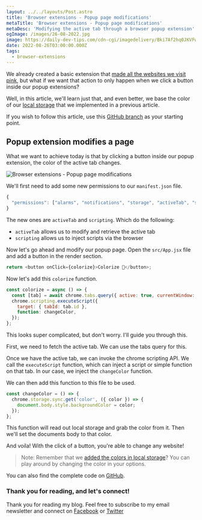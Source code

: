 ```yaml
---
layout: ../../layouts/Post.astro
title: 'Browser extensions - Popup page modifications'
metaTitle: 'Browser extensions - Popup page modifications'
metaDesc: 'Modifying the active tab through a browser popup extension'
ogImage: /images/26-08-2022.jpg
image: https://daily-dev-tips.com/cdn-cgi/imagedelivery/Bki7Af2hq0JKVFw1XYYMQg/4b27088a-130a-4bfa-945a-b0b50acdb700
date: 2022-08-26T03:00:00.000Z
tags:
  - browser-extensions
---
```


We already created a basic extension that [made all the websites we visit pink](https://daily-dev-tips.com/posts/browser-extensions-our-first-extension/), but what if we want that action to only happen when we click a button inside our popup extensions?

Well, in this article, we'll learn just that, and even better, we base the color of our [local storage](https://daily-dev-tips.com/posts/browser-extensions-using-storage/) that we implemented in a previous article.

If you wish to follow this article, use this [GitHub branch](https://github.com/rebelchris/popup-extension/tree/options) as your starting point.

## Popup extension modifies a page

What we want to achieve today is that by clicking a button inside our popup extension, the color of the active tab changes.

![Browser extensions - Popup page modifications](https://cdn.hashnode.com/res/hashnode/image/upload/v1660670380498/wVYOY4Bk5.gif)

<!-- <video autoplay loop muted playsinline>
  <source src="https://res.cloudinary.com/daily-dev-tips/video/upload/v1660670565/modify-page_rux0n9.webm" type="video/webm" />
  <source src="https://res.cloudinary.com/daily-dev-tips/video/upload/v1660670565/modify-page_bn1wze.mp4" type="video/mp4" />
</video> -->

We'll first need to add some new permissions to our `manifest.json` file.

```js
{
  "permissions": ["alarms", "notifications", "storage", "activeTab", "scripting"],
}
```

The new ones are `activeTab` and `scripting`.
Which do the following:

- `activeTab` allows us to modify and retrieve the active tab
- `scripting` allows us to inject scripts via the browser

Now let's go ahead and modify our popup page. Open the `src/App.jsx` file and add a button in the render section.

```js
return <button onClick={colorize}>Colorize 💖</button>;
```

Now let's add this `colorize` function.

```js
const colorize = async () => {
  const [tab] = await chrome.tabs.query({ active: true, currentWindow: true });
  chrome.scripting.executeScript({
    target: { tabId: tab.id },
    function: changeColor,
  });
};
```

This looks super complicated, but don't worry. I'll guide you through this.

First, we need to fetch the active tab. We can use the tabs query for this.

Once we have the active tab, we can invoke the chrome scripting API.
We call the `executeScript` function, which can inject a script or simple function on that tab.
In our case, we inject the `changeColor` function.

We can then add this function to this file to be used.

```js
const changeColor = () => {
  chrome.storage.sync.get('color', ({ color }) => {
    document.body.style.backgroundColor = color;
  });
};
```

This function will read out local storage and grab the color from it.
Then we'll set the documents body to that color.

And voila!
With the click of a button, you're able to change any website!

> Note: Remember that we [added the colors in local storage](https://daily-dev-tips.com/posts/browser-extensions-custom-options-page/)? You can play around by changing the color in your options.

You can also find the complete code on [GitHub](https://github.com/rebelchris/popup-extension/tree/page-modifications).

### Thank you for reading, and let's connect!

Thank you for reading my blog. Feel free to subscribe to my email newsletter and connect on [Facebook](https://www.facebook.com/DailyDevTipsBlog) or [Twitter](https://twitter.com/DailyDevTips1)
